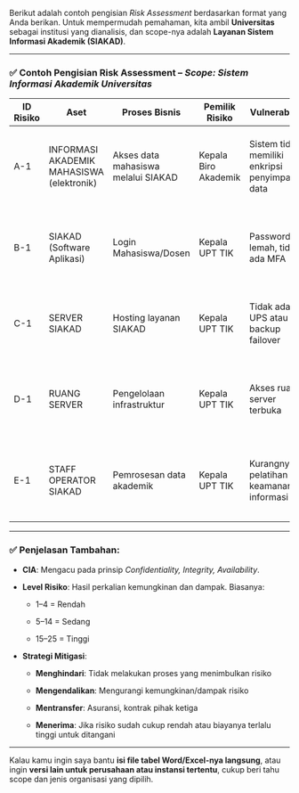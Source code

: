 Berikut adalah contoh pengisian _Risk Assessment_ berdasarkan format yang Anda berikan. Untuk mempermudah pemahaman, kita ambil **Universitas** sebagai institusi yang dianalisis, dan scope-nya adalah **Layanan Sistem Informasi Akademik (SIAKAD)**.

---

### ✅ Contoh Pengisian Risk Assessment – _Scope: Sistem Informasi Akademik Universitas_

| ID Risiko | Aset                                      | Proses Bisnis                       | Pemilik Risiko       | Vulnerability                                   | Threat                                       | Impact                       | Kategori Risiko (CIA)          | Kemungkinan (1–5) | Dampak (1–5) | Level Risiko | Kontrol Mitigasi                                               | Strategi Mitigasi | Rencana Mitigasi                                             | Tenggat        | Realisasi Mitigasi | Kemungkinan (Setelah) | Dampak (Setelah) | Risiko Residual | Diterima / Ditransfer |
| --------- | ----------------------------------------- | ----------------------------------- | -------------------- | ----------------------------------------------- | -------------------------------------------- | ---------------------------- | ------------------------------ | ----------------- | ------------ | ------------ | -------------------------------------------------------------- | ----------------- | ------------------------------------------------------------ | -------------- | ------------------ | --------------------- | ---------------- | --------------- | --------------------- |
| A-1       | INFORMASI AKADEMIK MAHASISWA (elektronik) | Akses data mahasiswa melalui SIAKAD | Kepala Biro Akademik | Sistem tidak memiliki enkripsi penyimpanan data | Peretasan / pencurian data                   | Kebocoran data pribadi       | Confidentiality                | 4                 | 5            | 20 (Tinggi)  | Implementasi enkripsi AES-256 dan kontrol akses berbasis peran | Mengendalikan     | Terapkan enkripsi, audit akses, dan pelatihan keamanan data  | 30 Juni 2025   | Dalam Proses       | 2                     | 3                | 6 (Rendah)      | Diterima              |
| B-1       | SIAKAD (Software Aplikasi)                | Login Mahasiswa/Dosen               | Kepala UPT TIK       | Password lemah, tidak ada MFA                   | Brute-force login                            | Akses ilegal ke sistem       | Confidentiality & Integrity    | 3                 | 4            | 12 (Sedang)  | Terapkan autentikasi dua faktor (2FA) dan kebijakan password   | Mengendalikan     | Terapkan 2FA, pengingat password, dan pembatasan login gagal | 15 Juli 2025   | Belum dimulai      | 1                     | 2                | 2 (Rendah)      | Diterima              |
| C-1       | SERVER SIAKAD                             | Hosting layanan SIAKAD              | Kepala UPT TIK       | Tidak ada UPS atau backup failover              | Server down karena listrik padam             | Sistem tidak bisa diakses    | Availability                   | 2                 | 4            | 8 (Sedang)   | Pasang UPS dan backup server                                   | Mengendalikan     | Pengadaan UPS dan replikasi sistem di server cadangan        | 1 Agustus 2025 | Dalam Proses       | 1                     | 2                | 2 (Rendah)      | Diterima              |
| D-1       | RUANG SERVER                              | Pengelolaan infrastruktur           | Kepala UPT TIK       | Akses ruang server terbuka                      | Akses fisik tidak sah                        | Perusakan perangkat keras    | Availability & Confidentiality | 2                 | 4            | 8 (Sedang)   | Pasang kunci akses & kamera CCTV                               | Mengendalikan     | Kontrol akses fisik dengan finger scan dan pemantauan CCTV   | 10 Juli 2025   | Dalam Proses       | 1                     | 2                | 2 (Rendah)      | Diterima              |
| E-1       | STAFF OPERATOR SIAKAD                     | Pemrosesan data akademik            | Kepala UPT TIK       | Kurangnya pelatihan keamanan informasi          | Kesalahan input atau kebocoran tidak sengaja | Data tidak akurat atau bocor | Integrity & Confidentiality    | 3                 | 3            | 9 (Sedang)   | Pelatihan rutin dan SOP validasi data                          | Mengendalikan     | Adakan pelatihan keamanan informasi & SOP penanganan data    | 20 Juli 2025   | Dalam Proses       | 1                     | 2                | 2 (Rendah)      | Diterima              |

---

### ✅ Penjelasan Tambahan:

- **CIA**: Mengacu pada prinsip _Confidentiality, Integrity, Availability_.
    
- **Level Risiko**: Hasil perkalian kemungkinan dan dampak. Biasanya:
    
    - 1–4 = Rendah
        
    - 5–14 = Sedang
        
    - 15–25 = Tinggi
        
- **Strategi Mitigasi**:
    
    - **Menghindari**: Tidak melakukan proses yang menimbulkan risiko
        
    - **Mengendalikan**: Mengurangi kemungkinan/dampak risiko
        
    - **Mentransfer**: Asuransi, kontrak pihak ketiga
        
    - **Menerima**: Jika risiko sudah cukup rendah atau biayanya terlalu tinggi untuk ditangani
        

---

Kalau kamu ingin saya bantu **isi file tabel Word/Excel-nya langsung**, atau ingin **versi lain untuk perusahaan atau instansi tertentu**, cukup beri tahu scope dan jenis organisasi yang dipilih.